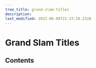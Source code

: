 ```yaml
---
tree_title: grand-slam-titles
description: 
last_modified: 2022-06-09T21:23:28.2328
---
```


# Grand Slam Titles

## Contents
